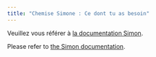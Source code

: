 ```yaml
---
title: "Chemise Simone : Ce dont tu as besoin"
---
```


<Note>

Veuillez vous référer à [la documentation Simon](/docs/patterns/simon/).

Please refer to [the Simon documentation](/docs/designs/simon/).

</Note>
